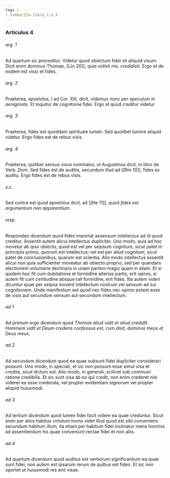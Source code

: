 ```yaml
---
tags : 
- Summa/IIa-IIæ/q.1/a.4
---
```


### Articulus 4

###### arg. 1
Ad quartum sic proceditur. Videtur quod obiectum fidei sit aliquid visum. Dicit enim dominus Thomae, [[Jn 20]], *quia vidisti me, credidisti*. Ergo et de eodem est visio et fides.

###### arg. 2
Praeterea, apostolus, I ad Cor. XIII, dicit, *videmus nunc per speculum in aenigmate*. Et loquitur de cognitione fidei. Ergo id quod creditur videtur.

###### arg. 3
Praeterea, fides est quoddam spirituale lumen. Sed quolibet lumine aliquid videtur. Ergo fides est de rebus visis.

###### arg. 4
Praeterea, quilibet sensus visus nominatur, ut Augustinus dicit, in libro de Verb. Dom. Sed fides est de auditis, secundum illud ad [[Rm 10]], fides ex auditu. Ergo fides est de rebus visis.

###### s.c.
Sed contra est quod apostolus dicit, ad [[He 11]], quod *fides est argumentum non apparentium*.

###### resp.
Respondeo dicendum quod fides importat assensum intellectus ad id quod creditur. Assentit autem alicui intellectus dupliciter. Uno modo, quia ad hoc movetur ab ipso obiecto, quod est vel per seipsum cognitum, sicut patet in principiis primis, quorum est intellectus; vel est per aliud cognitum, sicut patet de conclusionibus, quarum est scientia. Alio modo intellectus assentit alicui non quia sufficienter moveatur ab obiecto proprio, sed per quandam electionem voluntarie declinans in unam partem magis quam in aliam. Et si quidem hoc fit cum dubitatione et formidine alterius partis, erit opinio, si autem fit cum certitudine absque tali formidine, erit fides. Illa autem videri dicuntur quae per seipsa movent intellectum nostrum vel sensum ad sui cognitionem. Unde manifestum est quod nec fides nec opinio potest esse de visis aut secundum sensum aut secundum intellectum.

###### ad 1
Ad primum ergo dicendum quod *Thomas aliud vidit et aliud credidit. Hominem vidit et Deum credens confessus est, cum dixit, dominus meus et Deus meus*.

###### ad 2
Ad secundum dicendum quod ea quae subsunt fidei dupliciter considerari possunt. Uno modo, in speciali, et sic non possunt esse simul visa et credita, sicut dictum est. Alio modo, in generali, scilicet sub communi ratione credibilis. Et sic sunt visa ab eo qui credit, non enim crederet nisi videret ea esse credenda, vel propter evidentiam signorum vel propter aliquid huiusmodi.

###### ad 3
Ad tertium dicendum quod lumen fidei facit videre ea quae creduntur. Sicut enim per alios habitus virtutum homo videt illud quod est sibi conveniens secundum habitum illum, ita etiam per habitum fidei inclinatur mens hominis ad assentiendum his quae conveniunt rectae fidei et non aliis.

###### ad 4
Ad quartum dicendum quod auditus est verborum significantium ea quae sunt fidei, non autem est ipsarum rerum de quibus est fides. Et sic non oportet ut huiusmodi res sint visae.

